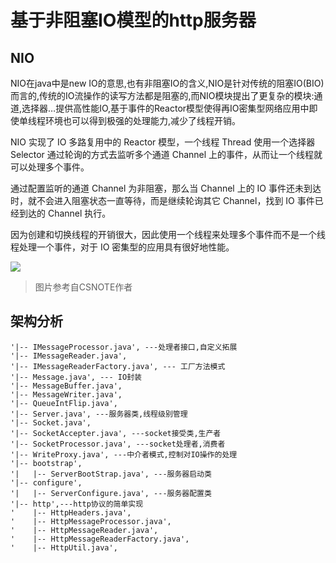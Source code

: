 # 基于非阻塞IO模型的http服务器
## NIO
NIO在java中是new IO的意思,也有非阻塞IO的含义,NIO是针对传统的阻塞IO(BIO)而言的,传统的IO流操作的读写方法都是阻塞的,而NIO模块提出了更复杂的模块:通道,选择器…提供高性能IO,基于事件的Reactor模型使得再IO密集型网络应用中即使单线程环境也可以得到极强的处理能力,减少了线程开销。

NIO 实现了 IO 多路复用中的 Reactor 模型，一个线程 Thread 使用一个选择器 Selector 通过轮询的方式去监听多个通道 Channel 上的事件，从而让一个线程就可以处理多个事件。

通过配置监听的通道 Channel 为非阻塞，那么当 Channel 上的 IO 事件还未到达时，就不会进入阻塞状态一直等待，而是继续轮询其它 Channel，找到 IO 事件已经到达的 Channel 执行。

因为创建和切换线程的开销很大，因此使用一个线程来处理多个事件而不是一个线程处理一个事件，对于 IO 密集型的应用具有很好地性能。

![](https://i.loli.net/2019/03/17/5c8dbffd9d000.png)
> 图片参考自CSNOTE作者

## 架构分析
```
'|-- IMessageProcessor.java', ---处理者接口,自定义拓展
'|-- IMessageReader.java',
'|-- IMessageReaderFactory.java', --- 工厂方法模式
'|-- Message.java', --- IO封装
'|-- MessageBuffer.java',
'|-- MessageWriter.java',
'|-- QueueIntFlip.java',
'|-- Server.java', ---服务器类,线程级别管理
'|-- Socket.java',
'|-- SocketAccepter.java', ---socket接受类,生产者
'|-- SocketProcessor.java', ---socket处理者,消费者
'|-- WriteProxy.java', ---中介者模式,控制对IO操作的处理
'|-- bootstrap',
'|   |-- ServerBootStrap.java', ---服务器启动类
'|-- configure',
'|   |-- ServerConfigure.java', ---服务器配置类
'|-- http',---http协议的简单实现
'    |-- HttpHeaders.java',
'    |-- HttpMessageProcessor.java',
'    |-- HttpMessageReader.java',
'    |-- HttpMessageReaderFactory.java',
'    |-- HttpUtil.java',
```
